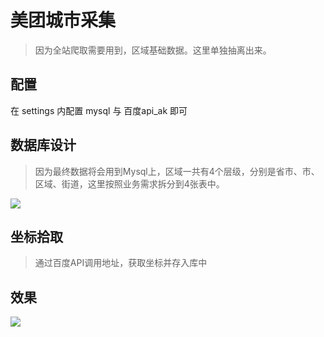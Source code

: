 # 美团城市采集
> 因为全站爬取需要用到，区域基础数据。这里单独抽离出来。

## 配置
在 settings 内配置 mysql 与 百度api_ak 即可

## 数据库设计
> 因为最终数据将会用到Mysql上，区域一共有4个层级，分别是省市、市、区域、街道，这里按照业务需求拆分到4张表中。

![](https://zok-blog.oss-cn-hangzhou.aliyuncs.com/images/区域表.png)

## 坐标拾取
> 通过百度API调用地址，获取坐标并存入库中

## 效果
![](https://zok-blog.oss-cn-hangzhou.aliyuncs.com/images/区域坐标.png)